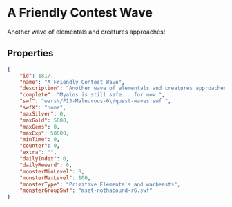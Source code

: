 # A Friendly Contest Wave

Another wave of elementals and creatures approaches!

## Properties

```json
{
    "id": 1817,
    "name": "A Friendly Contest Wave",
    "description": "Another wave of elementals and creatures approaches!",
    "complete": "Myalos is still safe... for now.",
    "swf": "wars\/F13-Maleurous-6\/quest-waves.swf ",
    "swfX": "none",
    "maxSilver": 0,
    "maxGold": 5000,
    "maxGems": 0,
    "maxExp": 50000,
    "minTime": 0,
    "counter": 0,
    "extra": "",
    "dailyIndex": 0,
    "dailyReward": 0,
    "monsterMinLevel": 0,
    "monsterMaxLevel": 100,
    "monsterType": "Primitive Elementals and warbeasts",
    "monsterGroupSwf": "mset-nothabound-r6.swf"
}
```

